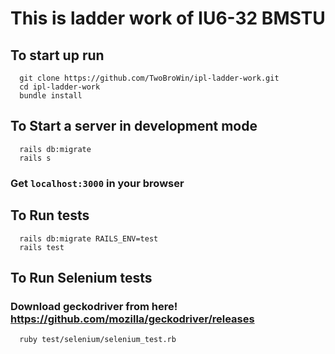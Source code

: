 # This is ladder work of IU6-32 BMSTU

## To start up run
```
  git clone https://github.com/TwoBroWin/ipl-ladder-work.git
  cd ipl-ladder-work
  bundle install
```

## To Start a server in development mode
```
  rails db:migrate
  rails s
```
### Get ```localhost:3000``` in your browser

## To Run tests
```
  rails db:migrate RAILS_ENV=test
  rails test
```

## To Run Selenium tests
### Download geckodriver from here! https://github.com/mozilla/geckodriver/releases
```
  ruby test/selenium/selenium_test.rb
```

